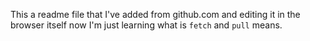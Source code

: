 This a readme file that I've added from github.com and editing it in the browser itself
now I'm just learning what is `fetch` and `pull` means.
